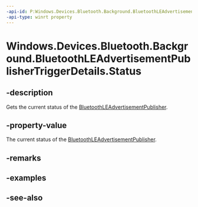 ```yaml
---
-api-id: P:Windows.Devices.Bluetooth.Background.BluetoothLEAdvertisementPublisherTriggerDetails.Status
-api-type: winrt property
---
```


<!-- Property syntax
public Windows.Devices.Bluetooth.Advertisement.BluetoothLEAdvertisementPublisherStatus Status { get; }
-->

# Windows.Devices.Bluetooth.Background.BluetoothLEAdvertisementPublisherTriggerDetails.Status

## -description
Gets the current status of the [BluetoothLEAdvertisementPublisher](../windows.devices.bluetooth.advertisement/bluetoothleadvertisementpublisher.md).

## -property-value
The current status of the [BluetoothLEAdvertisementPublisher](../windows.devices.bluetooth.advertisement/bluetoothleadvertisementpublisher.md).

## -remarks

## -examples

## -see-also
